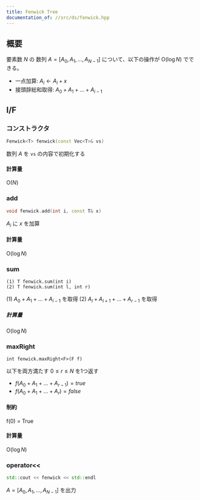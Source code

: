 ```yaml
---
title: Fenwick Tree
documentation_of: //src/ds/fenwick.hpp
---
```


## 概要

要素数 $N$ の 数列 $A = \lbrack A _ 0, A _ 1, \dots , A _ {N-1} \rbrack$ について、以下の操作が $\mathrm{O}(\log N)$ でできる。

- 一点加算: $A _ i \leftarrow A _ i + x$
- 接頭辞総和取得:  $A _ 0 + A _ 1 + \dots + A _ {i-1}$

## I/F

### コンストラクタ

```cpp
Fenwick<T> fenwick(const Vec<T>& vs)
```

数列 $A$ を `vs` の内容で初期化する

#### 計算量

$\mathrm{O}(N)$

### add

```cpp
void fenwick.add(int i, const T& x)
```

$A _ i$ に $x$ を加算

#### 計算量

$\mathrm{O}(\log N)$

### sum

```
(1) T fenwick.sum(int i)
(2) T fenwick.sum(int l, int r)
```

(1) $A _ 0 + A _ 1 + \dots + A _ {i-1}$ を取得
(2) $A _ l + A _ {l+1} + \dots + A _ {r-1}$ を取得

##### 計算量

$\mathrm{O}(\log N)$

### maxRight

```
int fenwick.maxRight<F>(F f)
```

以下を両方満たす $0 \le r \le N$ を1つ返す
- $f(A _ 0 + A _ 1 + \dots + A _ {r-1}) = true$
- $f(A _ 0 + A _ 1 + \dots + A _ {r}) = false$

#### 制約

f(0) = True

#### 計算量

$\mathrm{O}(\log N)$

### operator<<

```cpp
std::cout << fenwick << std::endl
```

$A = \lbrack A _ 0, A _ 1, \dots, A _ {N-1} \rbrack$ を出力
